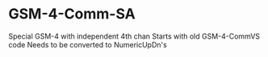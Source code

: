 # GSM-4-Comm-SA
Special GSM-4 with independent 4th chan
Starts with old GSM-4-CommVS code
Needs to be converted to NumericUpDn's
